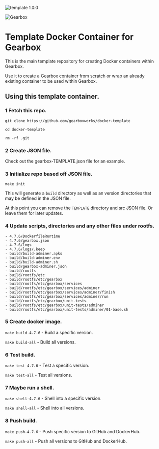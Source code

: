 ![template 1.0.0](https://img.shields.io/badge/adminer-1.0.0-green.svg)

![Gearbox](https://github.com/gearboxworks/gearbox.github.io/raw/master/Gearbox-100x.png)

# Template Docker Container for Gearbox
This is the main template repository for creating Docker containers within Gearbox.

Use it to create a Gearbox container from scratch or wrap an already existing container to be used within Gearbox.


## Using this template container.


### 1 Fetch this repo.

`git clone https://github.com/gearboxworks/docker-template`

`cd docker-template`

`rm -rf .git`

### 2 Create JSON file.

Check out the gearbox-TEMPLATE.json file for an example.

### 3 Initialize repo based off JSON file.

`make init`

This will generate a `build` directory as well as an version directories that may be defined in the JSON file.

At this point you can remove the `TEMPLATE` directory and src JSON file. Or leave them for later updates.

### 4 Update scripts, directories and any other files under rootfs.

	- 4.7.6/DockerfileRuntime
	- 4.7.6/gearbox.json
	- 4.7.6/logs
	- 4.7.6/logs/.keep
	- build/build-adminer.apks
	- build/build-adminer.env
	- build/build-adminer.sh
	- build/gearbox-adminer.json
	- build/rootfs
	- build/rootfs/etc
	- build/rootfs/etc/gearbox
	- build/rootfs/etc/gearbox/services
	- build/rootfs/etc/gearbox/services/adminer
	- build/rootfs/etc/gearbox/services/adminer/finish
	- build/rootfs/etc/gearbox/services/adminer/run
	- build/rootfs/etc/gearbox/unit-tests
	- build/rootfs/etc/gearbox/unit-tests/adminer
	- build/rootfs/etc/gearbox/unit-tests/adminer/01-base.sh

### 5 Create docker image.

`make build-4.7.6` - Build a specific version.

`make build-all` - Build all versions.

### 6 Test build.

`make test-4.7.6` - Test a specific version.

`make test-all` - Test all versions.

### 7 Maybe run a shell.

`make shell-4.7.6` - Shell into a specific version.

`make shell-all` - Shell into all versions.

### 8 Push build.

`make push-4.7.6` - Push specific version to GitHub and DockerHub.

`make push-all` - Push all versions to GitHub and DockerHub.

